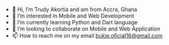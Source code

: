 - 👋 Hi, I’m Trudy Akortia and am from Accra, Ghana
- 👀 I’m interested in Mobile and Web Development
- 🌱 I’m currently learning Python and Dart language
- 💞️ I’m looking to collaborate on Mobile and Web Application
- 📫 How to reach me on my email bukie.oficial16@gmail.com

<!---
Nhaa16/Nhaa16 is a ✨ special ✨ repository because its `README.md` (this file) appears on your GitHub profile.
You can click the Preview link to take a look at your changes.
--->
